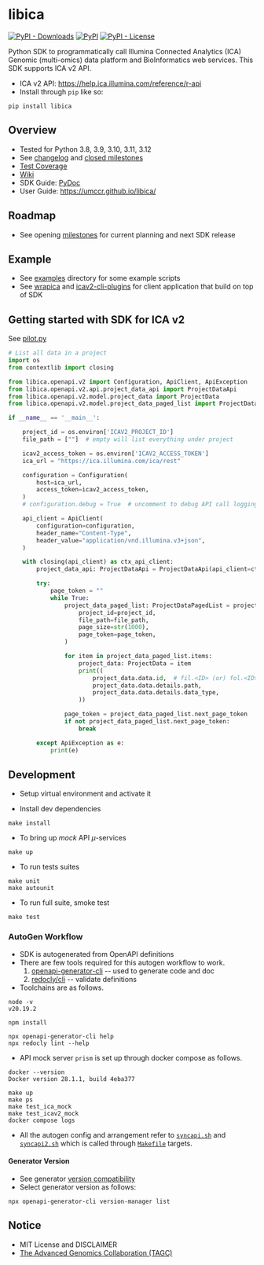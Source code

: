 # libica

[//]: # (FIXME commented out PR Build status as it don't get run for some reason...)
[//]: # ([![Pull Request Build Status]&#40;https://github.com/umccr/libica/workflows/Pull%20Request%20Build/badge.svg&#41;]&#40;https://github.com/umccr/libica/actions&#41; )
[![PyPI - Downloads](https://img.shields.io/pypi/dm/libica?style=flat)](https://pypistats.org/packages/libica) 
[![PyPI](https://img.shields.io/pypi/v/libica?style=flat)](https://pypi.org/project/libica) 
[![PyPI - License](https://img.shields.io/pypi/l/libica?style=flat)](https://opensource.org/licenses/MIT)

Python SDK to programmatically call Illumina Connected Analytics (ICA) Genomic (multi-omics) data platform and BioInformatics web services. This SDK supports ICA v2 API.

- ICA v2 API: https://help.ica.illumina.com/reference/r-api
- Install through ``pip`` like so:
```commandline
pip install libica
```

## Overview

- Tested for Python 3.8, 3.9, 3.10, 3.11, 3.12
- See [changelog](https://github.com/umccr/libica/blob/main/CHANGELOG.md) and [closed milestones](https://github.com/umccr/libica/milestones?state=closed)
- [Test Coverage](https://umccr.github.io/libica/coverage/)
- [Wiki](https://github.com/umccr/libica/wiki)
- SDK Guide: [PyDoc](https://umccr.github.io/libica/libica/)
- User Guide: https://umccr.github.io/libica/

## Roadmap

- See opening [milestones](https://github.com/umccr/libica/milestones) for current planning and next SDK release

## Example

- See [examples](https://github.com/umccr/libica/tree/main/examples) directory for some example scripts
- See [wrapica](https://github.com/umccr/wrapica) and [icav2-cli-plugins](https://github.com/umccr/icav2-cli-plugins) for client application that build on top of SDK

## Getting started with SDK for ICA v2

See [pilot.py](https://github.com/umccr/libica/blob/main/examples/pilot.py)

```python
# List all data in a project
import os
from contextlib import closing

from libica.openapi.v2 import Configuration, ApiClient, ApiException
from libica.openapi.v2.api.project_data_api import ProjectDataApi
from libica.openapi.v2.model.project_data import ProjectData
from libica.openapi.v2.model.project_data_paged_list import ProjectDataPagedList

if __name__ == '__main__':

    project_id = os.environ['ICAV2_PROJECT_ID']
    file_path = [""]  # empty will list everything under project

    icav2_access_token = os.environ['ICAV2_ACCESS_TOKEN']
    ica_url = "https://ica.illumina.com/ica/rest"

    configuration = Configuration(
        host=ica_url,
        access_token=icav2_access_token,
    )
    # configuration.debug = True  # uncomment to debug API call logging

    api_client = ApiClient(
        configuration=configuration,
        header_name="Content-Type",
        header_value="application/vnd.illumina.v3+json",
    )

    with closing(api_client) as ctx_api_client:
        project_data_api: ProjectDataApi = ProjectDataApi(api_client=ctx_api_client)

        try:
            page_token = ""
            while True:
                project_data_paged_list: ProjectDataPagedList = project_data_api.get_project_data_list(
                    project_id=project_id,
                    file_path=file_path,
                    page_size=str(1000),
                    page_token=page_token,
                )

                for item in project_data_paged_list.items:
                    project_data: ProjectData = item
                    print((
                        project_data.data.id,  # fil.<ID> (or) fol.<ID>
                        project_data.data.details.path,
                        project_data.data.details.data_type,
                    ))

                page_token = project_data_paged_list.next_page_token
                if not project_data_paged_list.next_page_token:
                    break

        except ApiException as e:
            print(e)
```

## Development

- Setup virtual environment and activate it

- Install dev dependencies
```commandline
make install
```

- To bring up _mock_ API _μ_-services
```commandline
make up
```

- To run tests suites
```commandline
make unit
make autounit
```

- To run full suite, smoke test
```commandline
make test
```

### AutoGen Workflow

- SDK is autogenerated from OpenAPI definitions
- There are few tools required for this autogen workflow to work.
    1. [openapi-generator-cli](https://github.com/OpenAPITools/openapi-generator-cli) -- used to generate code and doc
    2. [redocly/cli](https://github.com/Redocly/redocly-cli) -- validate definitions
- Toolchains are as follows.
```commandline
node -v
v20.19.2

npm install

npx openapi-generator-cli help
npx redocly lint --help
```
- API mock server `prism` is set up through docker compose as follows.

```
docker --version
Docker version 28.1.1, build 4eba377
```

```
make up
make ps
make test_ica_mock
make test_icav2_mock
docker compose logs
```
- All the autogen config and arrangement refer to [`syncapi.sh`](https://github.com/umccr/libica/blob/main/syncapi.sh) and [`syncapi2.sh`](https://github.com/umccr/libica/blob/main/syncapi2.sh) which is called through [`Makefile`](https://github.com/umccr/libica/blob/main/Makefile) targets.

#### Generator Version

- See generator [version compatibility](https://github.com/OpenAPITools/openapi-generator#11---compatibility)
- Select generator version as follows:

```
npx openapi-generator-cli version-manager list
```

## Notice

- MIT License and DISCLAIMER
- [The Advanced Genomics Collaboration (TAGC)](https://www.tagcaustralia.com)
